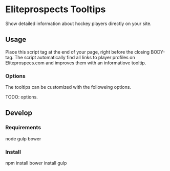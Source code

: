 # Eliteprospects Tooltips

Show detailed information about hockey players directly on your site.

## Usage

Place this script tag at the end of your page, right before the closing BODY-tag.
The script automatically find all links to player profiles on Eliteprospecs.com and improves them with an informatiove tooltip.

### Options

The tooltips can be customized with the followeing options.

TODO: options.

## Develop

### Requirements

node
gulp
bower

### Install

npm install
bower install
gulp